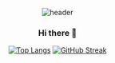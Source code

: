 <div align="center">

![header](https://capsule-render.vercel.app/api?type=waving&color=b6e7a5&height=150&section=header&text=ssafy10&fontColor=000000&fontSize=55&animation=twinkling&fontAlignY=55)

### Hi there 👋

<!--
**jaesung08/jaesung08** is a ✨ _special_ ✨ repository because its `README.md` (this file) appears on your GitHub profile.

Here are some ideas to get you started:

- 🔭 I’m currently working on ...
- 🌱 I’m currently learning ...
- 👯 I’m looking to collaborate on ...
- 🤔 I’m looking for help with ...
- 💬 Ask me about ...
- 📫 How to reach me: ...
- 😄 Pronouns: ...
- ⚡ Fun fact: ...
-->
[![Top Langs](https://github-readme-stats.vercel.app/api/top-langs/?username=jaesung08)](https://github.com/anuraghazra/github-readme-stats)
[![GitHub Streak](https://streak-stats.demolab.com?user=jaesung08&locale=ko&exclude_days=Sun%2CSat)](https://git.io/streak-stats)
<!--![GitHub stats](https://github-readme-stats.vercel.app/api?username=jaesung08&hide=contribs,prs&show_icons=true)-->

